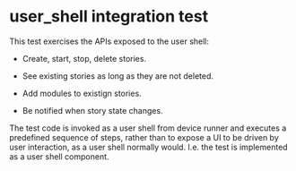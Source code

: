 # user_shell integration test

This test exercises the APIs exposed to the user shell:

* Create, start, stop, delete stories.

* See existing stories as long as they are not deleted.

* Add modules to existign stories.

* Be notified when story state changes.

The test code is invoked as a user shell from device runner and executes a
predefined sequence of steps, rather than to expose a UI to be driven by user
interaction, as a user shell normally would. I.e. the test is implemented as a
user shell component.
